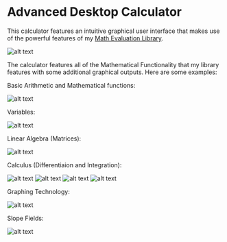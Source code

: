 # Advanced Desktop Calculator

This calculator features an intuitive graphical user interface that makes use of the powerful features of my [Math Evaluation Library](https://github.com/antoniok9130/Math-Evaluation-Library).

![alt text](https://github.com/antoniok9130/Advanced-Desktop-Calculator/blob/master/Examples/Calculator.PNG "Calculator")


The calculator features all of the Mathematical Functionality that my library features with some additional graphical outputs. Here are some examples:


Basic Arithmetic and Mathematical functions:

![alt text](https://github.com/antoniok9130/Advanced-Desktop-Calculator/blob/master/Examples/Basic%20Arithmetic.PNG "Basic Arithmetic")


Variables:

![alt text](https://github.com/antoniok9130/Advanced-Desktop-Calculator/blob/master/Examples/Variables.PNG "Variables")


Linear Algebra (Matrices):

![alt text](https://github.com/antoniok9130/Advanced-Desktop-Calculator/blob/master/Examples/Linear%20Algebra%20-%20Matrix%20Multiplication.PNG "Linear Algebra - Matrix Multiplication")


Calculus (Differentiaion and Integration):

![alt text](https://github.com/antoniok9130/Advanced-Desktop-Calculator/blob/master/Examples/Calculus%20-%20Derivative.PNG "Derivative")
![alt text](https://github.com/antoniok9130/Advanced-Desktop-Calculator/blob/master/Examples/Calculus%20-%20Numerical%20Differentiation.PNG "Numerical Differentiation")
![alt text](https://github.com/antoniok9130/Advanced-Desktop-Calculator/blob/master/Examples/Calculus%20-%20Integral.PNG "Integral")
![alt text](https://github.com/antoniok9130/Advanced-Desktop-Calculator/blob/master/Examples/Calculus%20-%20Numerical%20Integration.PNG "Numerical Integration")


Graphing Technology:

![alt text](https://github.com/antoniok9130/Advanced-Desktop-Calculator/blob/master/Examples/Graphing%20Calculator.PNG "Graphing Technology")


Slope Fields:

![alt text](https://github.com/antoniok9130/Advanced-Desktop-Calculator/blob/master/Examples/Slope%20Fields.PNG "Slope Fields")

